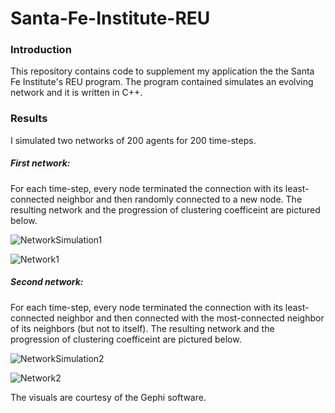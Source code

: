 # Santa-Fe-Institute-REU
### Introduction
This repository contains code to supplement my application the the Santa Fe Institute's REU program. 
The program contained simulates an evolving network and it is written in C++.

### Results
I simulated two networks of 200 agents for 200 time-steps. 

##### First network: 
For each time-step, every node terminated the connection with its least-connected neighbor and then randomly connected to a new node.
The resulting network and the progression of clustering coefficeint are pictured below.

![NetworkSimulation1](https://user-images.githubusercontent.com/74566341/148861260-711d534b-8d22-44fd-b843-b375ddeaf71c.gif)

![Network1](https://user-images.githubusercontent.com/74566341/148860836-df513b9d-f447-40a8-9310-fc06966cab2d.PNG)


##### Second network: 
For each time-step, every node terminated the connection with its least-connected neighbor and then connected with the most-connected neighbor of its neighbors (but not to itself).
The resulting network and the progression of clustering coefficeint are pictured below.

![NetworkSimulation2](https://user-images.githubusercontent.com/74566341/148861481-a5894426-7fae-418e-b45a-8fb91908e4aa.gif)

![Network2](https://user-images.githubusercontent.com/74566341/148861477-1e5bdff8-e606-4296-a4a7-5c3e8cbd636c.PNG)


The visuals are courtesy of the Gephi software.
